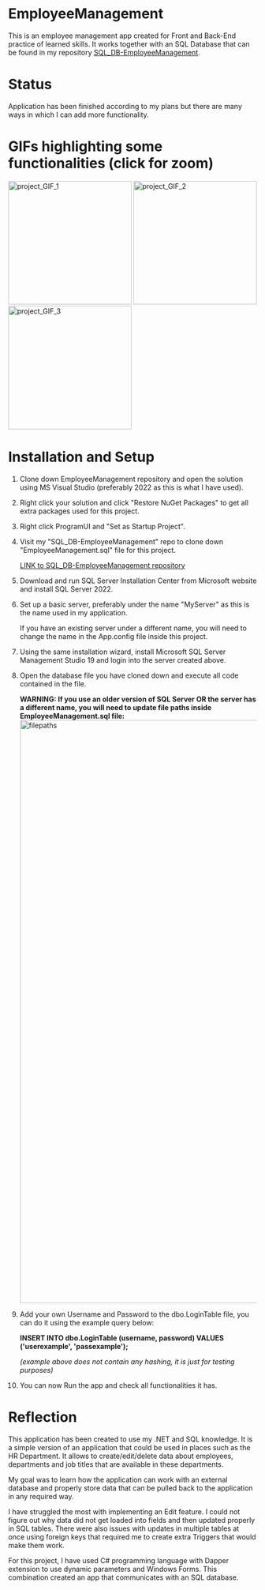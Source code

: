 # EmployeeManagement
This is an employee management app created for Front and Back-End practice of learned skills. It works together with an SQL Database that can be found in my repository <a href="https://github.com/szymanskidawid/SQL_DB-EmployeeManagement" target="_blank">SQL_DB-EmployeeManagement</a>.

 



# Status
Application has been finished according to my plans but there are many ways in which I can add more functionality.

# GIFs highlighting some functionalities (click for zoom)
<img src="https://github.com/szymanskidawid/EmployeeManagement/assets/17786383/e71e3b38-e53a-40a5-b858-99f76f87240f" alt="project_GIF_1" width="250">
<img src="https://github.com/szymanskidawid/EmployeeManagement/assets/17786383/9432d387-9065-40e6-b029-71b2e6e3f2e5" alt="project_GIF_2" width="250">
<img src="https://github.com/szymanskidawid/EmployeeManagement/assets/17786383/d7aff651-303f-4b04-834c-2eb07e0b660f" alt="project_GIF_3" width="250">

# Installation and Setup
1) Clone down EmployeeManagement repository and open the solution using MS Visual Studio (preferably 2022 as this is what I have used).
2) Right click your solution and click "Restore NuGet Packages" to get all extra packages used for this project.
3) Right click ProgramUI and "Set as Startup Project".
4) Visit my "SQL_DB-EmployeeManagement" repo to clone down "EmployeeManagement.sql" file for this project.
   
   <a href="https://github.com/szymanskidawid/SQL_DB-EmployeeManagement" target="_blank">LINK to SQL_DB-EmployeeManagement repository</a>

5) Download and run SQL Server Installation Center from Microsoft website and install SQL Server 2022.
6) Set up a basic server, preferably under the name "MyServer" as this is the name used in my application.
   
   If you have an existing server under a different name, you will need to change the name in the App.config file inside this project.
7) Using the same installation wizard, install Microsoft SQL Server Management Studio 19 and login into the server created above.
8) Open the database file you have cloned down and execute all code contained in the file.

   **WARNING: If you use an older version of SQL Server OR the server has a different name, you will need to update file paths inside EmployeeManagement.sql file:**
   <img width="1181" alt="filepaths" src="https://github.com/szymanskidawid/EmployeeManagement/assets/17786383/c9ba3ba1-6d13-4986-af2f-1dfd77d24461">
9) Add your own Username and Password to the dbo.LoginTable file, you can do it using the example query below:
   
   **INSERT INTO dbo.LoginTable (username, password) VALUES ('userexample', 'passexample');**
   
   *(example above does not contain any hashing, it is just for testing purposes)*
   
10) You can now Run the app and check all functionalities it has.

# Reflection
This application has been created to use my .NET and SQL knowledge. It is a simple version of an application that could be used in places such as the HR Department. It allows to create/edit/delete data about employees, departments and job titles that are available in these departments.

My goal was to learn how the application can work with an external database and properly store data that can be pulled back to the application in any required way.

I have struggled the most with implementing an Edit feature. I could not figure out why data did not get loaded into fields and then updated properly in SQL tables. There were also issues with updates in multiple tables at once using foreign keys that required me to create extra Triggers that would make them work. 

For this project, I have used C# programming language with Dapper extension to use dynamic parameters and Windows Forms. This combination created an app that communicates with an SQL database.
